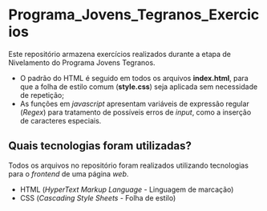 # Programa_Jovens_Tegranos_Exercicios
Este repositório armazena exercícios realizados durante a etapa de Nivelamento do Programa Jovens Tegranos. 
- O padrão do HTML é seguido em todos os arquivos **index.html**, para que a folha de estilo comum (**style.css**) seja aplicada sem necessidade de repetição;
- As funções em *javascript* apresentam variáveis de expressão regular (*Regex*) para tratamento de possíveis erros de *input*, como a inserção de caracteres especiais.

## Quais tecnologias foram utilizadas?
Todos os arquivos no repositório foram realizados utilizando tecnologias para o *frontend* de uma página *web*. 
- HTML (*HyperText Markup Language* - Linguagem de marcação)
- CSS (*Cascading Style Sheets* - Folha de estilo)

